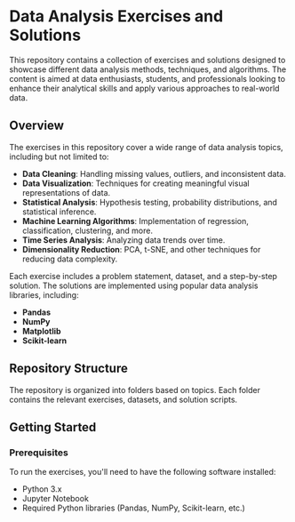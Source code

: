 
# Data Analysis Exercises and Solutions

This repository contains a collection of exercises and solutions designed to showcase different data analysis methods, techniques, and algorithms. The content is aimed at data enthusiasts, students, and professionals looking to enhance their analytical skills and apply various approaches to real-world data.

## Overview

The exercises in this repository cover a wide range of data analysis topics, including but not limited to:

- **Data Cleaning**: Handling missing values, outliers, and inconsistent data.
- **Data Visualization**: Techniques for creating meaningful visual representations of data.
- **Statistical Analysis**: Hypothesis testing, probability distributions, and statistical inference.
- **Machine Learning Algorithms**: Implementation of regression, classification, clustering, and more.
- **Time Series Analysis**: Analyzing data trends over time.
- **Dimensionality Reduction**: PCA, t-SNE, and other techniques for reducing data complexity.

Each exercise includes a problem statement, dataset, and a step-by-step solution. The solutions are implemented using popular data analysis libraries, including:

- **Pandas**
- **NumPy**
- **Matplotlib**
- **Scikit-learn**

## Repository Structure

The repository is organized into folders based on topics. Each folder contains the relevant exercises, datasets, and solution scripts. 

## Getting Started

### Prerequisites

To run the exercises, you'll need to have the following software installed:

- Python 3.x
- Jupyter Notebook
- Required Python libraries (Pandas, NumPy, Scikit-learn, etc.)

